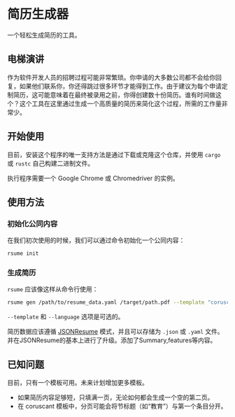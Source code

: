 # 简历生成器
一个轻松生成简历的工具。

## 电梯演讲
作为软件开发人员的招聘过程可能非常繁琐。你申请的大多数公司都不会给你回复，如果他们联系你，你还得跳过很多环节才能得到工作。由于建议为每个申请定制简历，这可能意味着在最终被录用之前，你得创建数十份简历。谁有时间做这个？这个工具在这里通过生成一个高质量的简历来简化这个过程，所需的工作量非常少。

## 开始使用
目前，安装这个程序的唯一支持方法是通过下载或克隆这个仓库，并使用 `cargo` 或 `rustc` 自己构建二进制文件。

执行程序需要一个 Google Chrome 或 Chromedriver 的实例。

## 使用方法

### 初始化公同内容

在我们初次使用的时候，我们可以通过命令初始化一个公同内容：

```bash
rsume init
```

### 生成简历

`rsume` 应该像这样从命令行使用：
```bash
rsume gen /path/to/resume_data.yaml /target/path.pdf --template "coruscant" --language "english"
```
`--template` 和 `--language` 选项是可选的。

简历数据应该遵循 [JSONResume](https://jsonresume.org/) 模式，并且可以存储为 `.json` 或 `.yaml` 文件。并在JSONResume的基本上进行了升级。添加了Summary,features等内容。

## 已知问题
目前，只有一个模板可用。未来计划增加更多模板。
- 如果简历内容足够短，只填满一页，无论如何都会生成一个空的第二页。
- 在 coruscant 模板中，分页可能会将节标题（如“教育”）与第一个条目分开。


